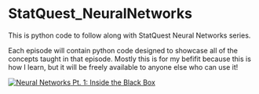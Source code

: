 # StatQuest_NeuralNetworks
This is python code to follow along with StatQuest Neural Networks series.

Each episode will contain python code designed to showcase all of the concepts taught in that episode. Mostly this is for my befifit because this is how I learn, but it will be freely available to anyone else who can use it!
 
 
[![Neural Networks Pt. 1: Inside the Black Box](https://i.postimg.cc/MK5WTbZ8/maxresdefault.jpg)](https://www.youtube.com/watch?v=CqOfi41LfDw "Neural Networks Pt. 1: Inside the Black Box")
